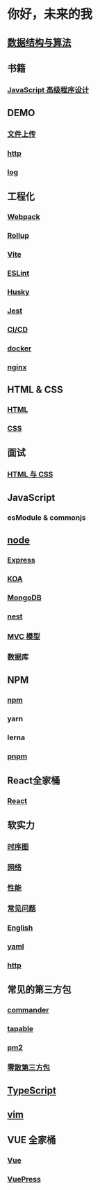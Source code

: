 # 你好，未来的我 
## [数据结构与算法](./algorithm/algorithm/algorithm.md) 
## 书籍 
### [JavaScript 高级程序设计](./books/ProfessionalJavaScript/) 
## DEMO 
### [文件上传](./demo/upload/) 
### [http](./demo/http/http-demo.md) 
### [log](./demo/log/) 
## 工程化 
### [Webpack](./engine/Webpack/webpack.md) 
### [Rollup](./engine/Rollup/rollup.md) 
### [Vite](./engine/vite/vite.md) 
### [ESLint](./engine/ESLint/ESLint.md) 
### [Husky](./engine/husky/README.md) 
### [Jest](./engine/Jest/README.md) 
### [CI/CD](./engine/CI/ci.md) 
### [docker](./engine/docker/docker.md) 
### [nginx](./engine/nginx/nginx.md) 
## HTML & CSS 
### [HTML](./HTML/HTML/HTML.md) 
### [CSS](./HTML/CSS/CSS.md) 
## 面试 
### [HTML 与 CSS](./interview/html5/) 
## JavaScript 
### esModule & commonjs 
## [node](./node/node/node.md) 
### [Express](./node/express/) 
### [KOA](./node/koa/) 
### [MongoDB](./node/mongodb/) 
### [nest](./node/nest/) 
### [MVC 模型](./node/mvc/) 
### 数据库 
## NPM 
### [npm](./npm/npm/npm.md) 
### yarn 
### lerna 
### [pnpm](./npm/pnpm/pnpm.md) 
## React全家桶 
### [React](./react/react/) 
## 软实力 
### [时序图](./soft-power/sequence) 
### [网络](./soft-power/network/) 
### [性能](./soft-power/performance/) 
### [常见问题](./soft-power/Q%26A/) 
### [English](./soft-power/English/) 
### [yaml](./soft-power/yaml/yaml.md) 
### [http](./soft-power/http/http.md) 
## 常见的第三方包 
### [commander](./third-part/commander/) 
### [tapable](./third-part/tapable/) 
### [pm2](./third-part/pm2/) 
### [零散第三方包](./third-part/other/other.md) 
## [TypeScript](./TypeScript/TypeScript/TypeScript.md) 
## [vim](./vim/vim/vim.md) 
## VUE 全家桶 
### [Vue](./vue/vue/vue.md) 
### [VuePress](./vue/Vuepress/) 

